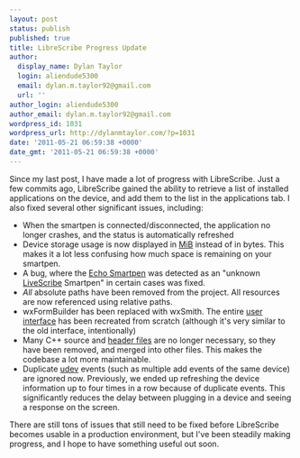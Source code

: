 ```yaml
---
layout: post
status: publish
published: true
title: LibreScribe Progress Update
author:
  display_name: Dylan Taylor
  login: aliendude5300
  email: dylan.m.taylor92@gmail.com
  url: ''
author_login: aliendude5300
author_email: dylan.m.taylor92@gmail.com
wordpress_id: 1031
wordpress_url: http://dylanmtaylor.com/?p=1031
date: '2011-05-21 06:59:38 +0000'
date_gmt: '2011-05-21 06:59:38 +0000'
---
```

<p>Since my last post, I have made a lot of progress with LibreScribe. Just a few commits ago, LibreScribe gained the ability to retrieve a list of installed applications on the device, and add them to the list in the applications tab. I also fixed several other significant issues, including:</p>
<ul>
<li>When the smartpen is connected/disconnected, the application no longer crashes, and the status is automatically refreshed</li>
<li>Device storage usage is now displayed in <a class="zem_slink" href="http://en.wikipedia.org/wiki/Mebibyte" title="Mebibyte" rel="wikipedia">MiB</a> instead of in bytes. This makes it a lot less confusing how much space is remaining on your smartpen.</li>
<li>A bug, where the <a class="zem_slink" href="http://www.livescribe.com/" title="Livescribe" rel="homepage">Echo Smartpen</a> was detected as an "unknown <a class="zem_slink" href="http://www.livescribe.com" title="Livescribe " rel="homepage">LiveScribe</a> Smartpen" in certain cases was fixed.</li>
<li><em>All </em>absolute paths have been removed from the project. All resources are now referenced using relative paths.</li>
<li>wxFormBuilder has been replaced with wxSmith. The entire <a class="zem_slink" href="http://en.wikipedia.org/wiki/User_interface" title="User interface" rel="wikipedia">user interface</a> has been recreated from scratch (although it's very similar to the old interface, intentionally)</li>
<li>Many C++ source and <a class="zem_slink" href="http://en.wikipedia.org/wiki/Header_file" title="Header file" rel="wikipedia">header files</a> are no longer necessary, so they have been removed, and merged into other files. This makes the codebase a lot more maintainable.</li>
<li>Duplicate <a class="zem_slink" href="http://www.kernel.org/pub/linux/utils/kernel/hotplug/udev.html" title="Udev" rel="homepage">udev</a> events (such as multiple add events of the same device) are ignored now. Previously, we ended up refreshing the device information up to four times in a row because of duplicate events. This significantly reduces the delay between plugging in a device and seeing a response on the screen.</li>
</ul>
<p>There are still tons of issues that still need to be fixed before LibreScribe becomes usable in a production environment, but I've been steadily making progress, and I hope to have something useful out soon.<br _mce_bogus="1"/></p>
<div style="margin-top: 10px; height: 15px;" class="zemanta-pixie"><img style="border: medium none; float: right;" class="zemanta-pixie-img" alt="" src="/images/blog/2011/06/pixy14.gif"/></div>
